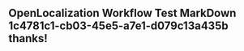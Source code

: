 <properties
ms.topic="hero-topic"
ms.test1="hero-topic"
ms.test2="test"/>


## OpenLocalization Workflow Test MarkDown 1c4781c1-cb03-45e5-a7e1-d079c13a435b thanks!



<!--HONumber=Jul16_HO3-->



